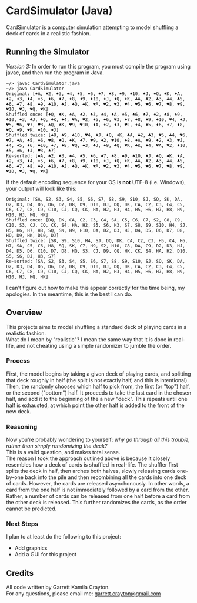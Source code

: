 # CardSimulator (Java)
CardSimulator is a computer simulation attempting to model shuffling a deck of cards in a realistic fashion.

## Running the Simulator
*Version 3:* In order to run this program, you must compile the program using javac, and then run the program in Java.

```shell
~/> javac CardSimulator.java
~/> java CardSimulator
Original: [♠A, ♠2, ♠3, ♠4, ♠5, ♠6, ♠7, ♠8, ♠9, ♠10, ♠J, ♠Q, ♠K, ♦A, ♦2, ♦3, ♦4, ♦5, ♦6, ♦7, ♦8, ♦9, ♦10, ♦J, ♦Q, ♦K, ♣A, ♣2, ♣3, ♣4, ♣5, ♣6, ♣7, ♣8, ♣9, ♣10, ♣J, ♣Q, ♣K, ♥A, ♥2, ♥3, ♥4, ♥5, ♥6, ♥7, ♥8, ♥9, ♥10, ♥J, ♥Q, ♥K]
Shuffled once: [♦Q, ♦K, ♣A, ♣2, ♣3, ♣4, ♠A, ♣5, ♣6, ♣7, ♠2, ♣8, ♣9, ♣10, ♠3, ♣J, ♣Q, ♣K, ♠4, ♥A, ♥2, ♠5, ♠6, ♥3, ♠7, ♠8, ♠9, ♠10, ♥4, ♠J, ♥5, ♥6, ♥7, ♥8, ♠Q, ♠K, ♥9, ♥10, ♦A, ♦2, ♦3, ♥J, ♦4, ♦5, ♦6, ♦7, ♦8, ♥Q, ♦9, ♥K, ♦10, ♦J]
Shuffled twice: [♠8, ♠9, ♠10, ♥4, ♠J, ♦Q, ♦K, ♣A, ♣2, ♣3, ♥5, ♣4, ♥6, ♥7, ♠A, ♣5, ♣6, ♥8, ♠Q, ♠K, ♣7, ♥9, ♠2, ♥10, ♣8, ♦A, ♣9, ♦2, ♦3, ♥J, ♦4, ♦5, ♦6, ♣10, ♦7, ♦8, ♥Q, ♠3, ♣J, ♦9, ♣Q, ♥K, ♣K, ♠4, ♥A, ♥2, ♦10, ♠5, ♠6, ♦J, ♥3, ♠7]
Re-sorted: [♠A, ♠2, ♠3, ♠4, ♠5, ♠6, ♠7, ♠8, ♠9, ♠10, ♠J, ♠Q, ♠K, ♦A, ♦2, ♦3, ♦4, ♦5, ♦6, ♦7, ♦8, ♦9, ♦10, ♦J, ♦Q, ♦K, ♣A, ♣2, ♣3, ♣4, ♣5, ♣6, ♣7, ♣8, ♣9, ♣10, ♣J, ♣Q, ♣K, ♥A, ♥2, ♥3, ♥4, ♥5, ♥6, ♥7, ♥8, ♥9, ♥10, ♥J, ♥Q, ♥K]
```
If the default encoding sequence for your OS is **not** UTF-8 (i.e. Windows), your output will look like this:
```shell
Original: [SA, S2, S3, S4, S5, S6, S7, S8, S9, S10, SJ, SQ, SK, DA, D2, D3, D4, D5, D6, D7, D8, D9, D10, DJ, DQ, DK, CA, C2, C3, C4, C5, C6, C7, C8, C9, C10, CJ, CQ, CK, HA, H2, H3, H4, H5, H6, H7, H8, H9, H10, HJ, HQ, HK]
Shuffled once: [DQ, DK, CA, C2, C3, C4, SA, C5, C6, C7, S2, C8, C9, C10, S3, CJ, CQ, CK, S4, HA, H2, S5, S6, H3, S7, S8, S9, S10, H4, SJ, H5, H6, H7, H8, SQ, SK, H9, H10, DA, D2, D3, HJ, D4, D5, D6, D7, D8, HQ, D9, HK, D10, DJ]
Shuffled twice: [S8, S9, S10, H4, SJ, DQ, DK, CA, C2, C3, H5, C4, H6, H7, SA, C5, C6, H8, SQ, SK, C7, H9, S2, H10, C8, DA, C9, D2, D3, HJ, D4, D5, D6, C10, D7, D8, HQ, S3, CJ, D9, CQ, HK, CK, S4, HA, H2, D10, S5, S6, DJ, H3, S7]
Re-sorted: [SA, S2, S3, S4, S5, S6, S7, S8, S9, S10, SJ, SQ, SK, DA, D2, D3, D4, D5, D6, D7, D8, D9, D10, DJ, DQ, DK, CA, C2, C3, C4, C5, C6, C7, C8, C9, C10, CJ, CQ, CK, HA, H2, H3, H4, H5, H6, H7, H8, H9, H10, HJ, HQ, HK]
```
I can't figure out how to make this appear correctly for the time being, my apologies. In the meantime, this is the best I can do.


## Overview
This projects aims to model shuffling a standard deck of playing cards in a realistic fashion. \
What do I mean by "realistic"? I mean the same way that it is done in real-life, and not cheating using a simple randomizer to jumble the order.

### Process
First, the model begins by taking a given deck of playing cards, and splitting that deck roughly in half (the split is not exactly half, and this is intentional). \
Then, the randomly chooses which half to pick from, the first (or "top") half, or the second ("bottom") half. It proceeds to take the last card in the chosen half, and add it to the beginning of the a new "deck". This repeats until one half is exhausted, at which point the other half is added to the front of the new deck.

### Reasoning
Now you're probably wondering to yourself: *why go through all this trouble, rather than simply randomizing the deck?* \
This is a valid question, and makes total sense. \
The reason I took the approach outlined above is because it closely resembles how a deck of cards is shuffled in real-life. The shuffler first splits the deck in half, then arches both halves, slowly releasing cards one-by-one back into the pile and then recombining all the cards into one deck of cards. However, the cards are released asynchonously. In other words, a card from the one half is not immediately followed by a card from the other. Rather, a number of cards can be released from one half before a card from the other deck is released. This further randomizes the cards, as the order cannot be predicted.

### Next Steps
I plan to at least do the following to this project:
* Add graphics
* Add a GUI for this project

## Credits
All code written by Garrett Kamila Crayton. \
For any questions, please email me: <garrett.crayton@gmail.com>